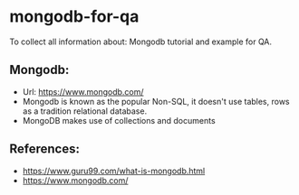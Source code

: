 # mongodb-for-qa
To collect all information about: Mongodb tutorial and example for QA.

## Mongodb: 
- Url: https://www.mongodb.com/
- Mongodb is known as the popular Non-SQL, it doesn't use tables, rows as a tradition relational database.
- MongoDB makes use of collections and documents






## References:
- https://www.guru99.com/what-is-mongodb.html
- https://www.mongodb.com/

